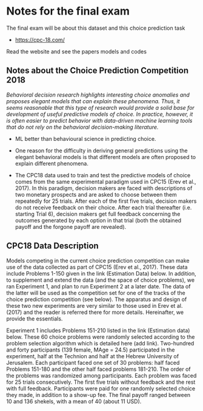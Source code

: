 # Notes for the final exam

The final exam will be about this dataset and this choice prediction task

- https://cpc-18.com/

Read the website and see the papers models and codes

## Notes about the Choice Prediction Competition 2018

*Behavioral decision research highlights interesting choice anomalies and proposes elegant models that can explain these phenomena. Thus, it seems reasonable that this type of research would provide a solid base for development of useful predictive models of choice. In practice, however, it is often easier to predict behavior with data-driven machine learning tools that do not rely on the behavioral decision-making literature.*

- ML better than behavioural science in predicting choice.

- One reason for the difficulty in deriving general predictions using the elegant behavioral models is that different models are often proposed to explain different phenomena.

- The CPC18 data used to train and test the predictive models of choice comes from the same experimental paradigm used in CPC15 (Erev et al., 2017). In this paradigm, decision makers are faced with descriptions of two monetary prospects and are asked to choose between them repeatedly for 25 trials. After each of the first five trials, decision makers do not receive feedback on their choice. After each trial thereafter (i.e. starting Trial 6), decision makers get full feedback concerning the outcomes generated by each option in that trial (both the obtained payoff and the forgone payoff are revealed).

## CPC18 Data Description

Models competing in the current choice prediction competition can make use of the data collected as part of CPC15 (Erev et al., 2017). These data include Problems 1-150 given in the link (Estimation Data) below. In addition, to supplement and extend the data (and the space of choice problems), we ran Experiment 1, and plan to run Experiment 2 at a later date. The data of the latter will be used as the competition set for one of the tracks of the choice prediction competition (see below). The apparatus and design of these two new experiments are very similar to those used in Erev et al. (2017) and the reader is referred there for more details. Hereinafter, we provide the essentials.

Experiment 1 includes Problems 151-210 listed in the link (Estimation data) below. These 60 choice problems were randomly selected according to the problem selection algorithm which is detailed here (add link). Two-hundred and forty participants (139 female, MAge = 24.5) participated in the experiment, half at the Technion and half at the Hebrew University of Jerusalem. Each participant faced one set of 30 problems: half faced Problems 151-180 and the other half faced problems 181-210. The order of the problems was randomized among participants. Each problem was faced for 25 trials consecutively. The first five trials without feedback and the rest with full feedback. Participants were paid for one randomly selected choice they made, in addition to a show-up fee. The final payoff ranged between 10 and 136 shekels, with a mean of 40 (about 11 USD).